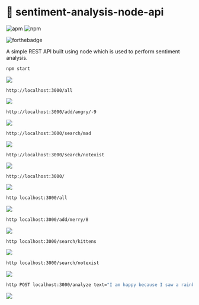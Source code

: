 # 🌈 sentiment-analysis-node-api

![apm](https://img.shields.io/apm/l/vim-mode.svg)     ![npm](https://img.shields.io/npm/v/npm.svg)

![forthebadge](https://forthebadge.com/images/badges/made-with-javascript.svg)

A simple REST API built using node which is used to perform sentiment analysis.

```sh
npm start
```

<img src="images/1.png"/>

```
http://localhost:3000/all
```

<img src="images/7.png"/>

```
http://localhost:3000/add/angry/-9
```

<img src="images/8.png"/>

```
http://localhost:3000/search/mad
```

<img src="images/9.png"/>

```
http://localhost:3000/search/notexist
```

<img src="images/10.png"/>

```
http://localhost:3000/
```

<img src="images/11.png"/>

```sh
http localhost:3000/all
```

<img src="images/2.png"/>

```sh
http localhost:3000/add/merry/8
```

<img src="images/3.png"/>

```sh
http localhost:3000/search/kittens
```

<img src="images/4.png"/>

```sh
http localhost:3000/search/notexist
```

<img src="images/5.png"/>

```sh
http POST localhost:3000/analyze text="I am happy because I saw a rainbow and some kittens"
```

<img src="images/6.png"/>
